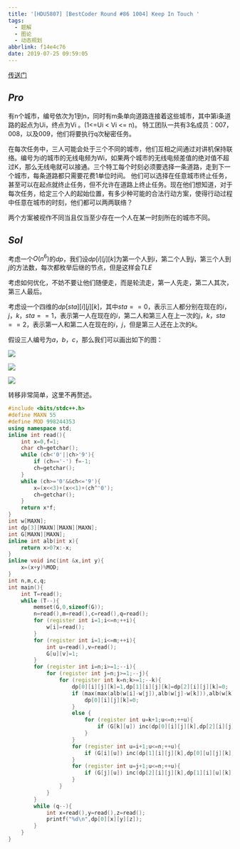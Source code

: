 ```yaml
---
title: '[HDU5807] [BestCoder Round #86 1004] Keep In Touch '
tags:
  - 题解
  - 图论
  - 动态规划
abbrlink: f14e4c76
date: 2019-07-25 09:59:05
---
```


[传送门](http://acm.hdu.edu.cn/showproblem.php?pid=5807 )

## $Pro$

有n个城市，编号依次为1到n，同时有m条单向道路连接着这些城市，其中第i条道路的起点为Ui，终点为Vi 。(1<=Ui < Vi <= n)。
特工团队一共有3名成员：007，008，以及009，他们将要执行q次秘密任务。

在每次任务中，三人可能会处于三个不同的城市，他们互相之间通过对讲机保持联络。编号为i的城市的无线电频为Wi，如果两个城市的无线电频差值的绝对值不超过K，那么无线电就可以接通。三个特工每个时刻必须要选择一条道路，走到下一个城市，每条道路都只需要花费1单位时间。
他们可以选择在任意城市终止任务，甚至可以在起点就终止任务，但不允许在道路上终止任务。现在他们想知道，对于每次任务，给定三个人的起始位置，有多少种可能的合法行动方案，使得行动过程中任意在城市的时刻，他们都可以两两联络？

两个方案被视作不同当且仅当至少存在一个人在某一时刻所在的城市不同。

## $Sol$

考虑一个$O(n^6)$的$dp$，我们设$dp[i][j][k]$为第一个人到$i$，第二个人到$j$，第三个人到$j$的方法数，每次都枚举后继的节点，但是这样会$TLE$

考虑如何优化，不妨不要让他们随便走，而是轮流走，第一人先走，第二人其次，第三人最后。

考虑设一个四维的$dp[sta][i][j][k]$，其中$sta==0$，表示三人都分别在现在的$i$，$j$，$k$，$sta==1$，表示第一人在现在的$i$，第二人和第三人在上一次的$j$，$k$，$sta==2$，表示第一人和第二人在现在的$i$，$j$，但是第三人还在上次的$k$。

假设三人编号为$a$，$b$，$c$，那么我们可以画出如下的图：

![](/images/man1.png)

![](/images/man2.png)

![](/images/man3.png)

转移非常简单，这里不再赘述。

```cpp
#include <bits/stdc++.h>
#define MAXN 55
#define MOD 998244353
using namespace std;
inline int read(){
    int x=0,f=1;
    char ch=getchar();
    while (ch<'0'||ch>'9'){
        if (ch=='-') f=-1;
        ch=getchar();
    }
    while (ch>='0'&&ch<='9'){
        x=(x<<3)+(x<<1)+(ch^'0');
        ch=getchar();
    }
    return x*f;
}
int w[MAXN];
int dp[3][MAXN][MAXN][MAXN];
int G[MAXN][MAXN];
inline int alb(int x){
    return x>0?x:-x;
}
inline void inc(int &x,int y){
    x=(x+y)%MOD;
}
int n,m,c,q;
int main(){
    int T=read();
    while (T--){
        memset(G,0,sizeof(G));
        n=read(),m=read(),c=read(),q=read();
        for (register int i=1;i<=n;++i){
            w[i]=read();
        }
        for (register int i=1;i<=m;++i){
            int u=read(),v=read();
            G[u][v]=1;
        }
        for (register int i=n;i>=1;--i){
            for (register int j=n;j>=1;--j){
                for (register int k=n;k>=1;--k){
                    dp[0][i][j][k]=1,dp[1][i][j][k]=dp[2][i][j][k]=0;
                    if (max(max(alb(w[i]-w[j]),alb(w[j]-w[k])),alb(w[k]-w[i]))>c){
                        dp[0][i][j][k]=0;
                    }
                    else {
                        for (register int u=k+1;u<=n;++u){
                            if (G[k][u]) inc(dp[0][i][j][k],dp[2][i][j][u]);
                        }
                    }
                    for (register int u=i+1;u<=n;++u){
                        if (G[i][u]) inc(dp[1][i][j][k],dp[0][u][j][k]);
                    }
                    for (register int u=j+1;u<=n;++u){
                        if (G[j][u]) inc(dp[2][i][j][k],dp[1][i][u][k]);
                    }
                }
            }
        }
        while (q--){
            int x=read(),y=read(),z=read();
            printf("%d\n",dp[0][x][y][z]);
        }
    }
}
```

